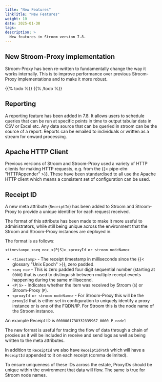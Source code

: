 ```yaml
---
title: "New Features"
linkTitle: "New Features"
weight: 10
date: 2025-01-30
tags: 
description: >
  New features in Stroom version 7.8.
---
```


## New Stroom-Proxy implementation

Stroom-Proxy has been re-written to fundamentally change the way it works internally.
This is to improve performance over previous Stroom-Proxy implementations and to make it more robust.

{{% todo %}}
{{% /todo %}}


## Reporting

A reporting feature has been added in 7.8.
It allows users to schedule queries that can be run at specific points in time to output tabular data in CSV or Excel etc.
Any data source that can be queried in stroom can be the source of a report.
Reports can be emailed to individuals or written as a stream for onward processing.


## Apache HTTP Client

Previous versions of Stroom and Stroom-Proxy used a variety of HTTP clients for making HTTP requests, e.g. from the {{< pipe-elm "HTTPAppender" >}}.
These have been standardised to all use the Apache HTTP client which means a consistent set of configuration can be used.


## Receipt ID

A new meta attribute (`ReceiptId`) has been added to Stroom and Stroom-Proxy to provide a unique identifier for each request received.

The format of this attribute has been made to make it more useful to administrators, while still being unique across the environment that the Stroom and Stroom-Proxy instances are deployed in.

The format is as follows:

 `<timestamp>_<seq no>_<(P|S)>_<proxyId or stroom nodeName>`

* `<timestamp>` - The receipt timestamp in milliseconds since the {{< glossary "Unix Epoch" >}}, zero padded.
* `<seq no>` - This is zero padded four digit sequential number (starting at `0000`) that is used to distinguish between multiple receipt events happening during the same millisecond.
* `<P|S>` - Indicates whether the item was received by Stroom (`S`) or Stroom-Proxy (`P`).
* `<proxyId or stroom nodeName>` - For Stroom-Proxy this will be the `proxyId` that is either set in configuration to uniquely identify a proxy instance or is one of the FQDN/IP.
  For Stroom this is the node name of the Stroom instance.

An example Receipt ID is `0000001738332835967_0000_P_node1`

The new format is useful for tracing the flow of data through a chain of proxies as it will be included in receive and send logs as well as being written to the meta attributes.

In addition to `ReceiptId` we also have `ReceiptIdPath` which will have a `ReceiptId` appended to it on each receipt (comma delimited).

To ensure uniqueness of these IDs across the estate, ProxyIDs should be unique within the environment that data will flow.
The same is true for Stroom node names.


